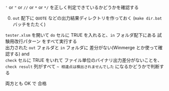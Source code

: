 `'` or `"` or `//` or `*` or `*/` を正しく判定できているかどうかを確認する  

0. `out` 配下に `QUOTE` などの出力結果ディレクトリを作っておく (`make dir.bat` バッチをたたく)

`tester.xlsm` を開いて `do` セルに TRUE を入れると、`in` フォルダ配下にある 試験用改行パターン をすべて実行する  
出力された `out` フォルダと `in` フォルダに 差分がない(Winmerge とか使って確認する) and  
`check` セルに TRUE をいれて ファイル単位のバイナリ出力差分がないことを、  
`check result` 列がすべて `~ 相違点は検出されませんでした` になるかどうかで判断する  

両方とも OK で 合格  
